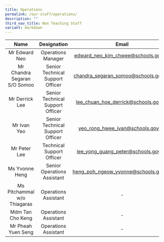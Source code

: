```yaml
---
title: Operations
permalink: /our-staff/operations/
description: ""
third_nav_title: Non Teaching Staff
variant: markdown
---
```



| Name | Designation | Email |
|:---:|:---:|:---:|
| Mr Edward Neo | Operations Manager |[edward\_neo\_kim\_chwee@schools.gov.sg](mailto:edward_neo_kim_chwee@schools.gov.sg) |
| Mr Chandra Segaran S/O Somoo | Senior Technical Support Officer | [chandra\_segaran\_somoo@schools.gov.sg](mailto:chandra_segaran_somoo@schools.gov.sg) |
| Mr Derrick Lee | Senior Technical Support Officer | [lee\_chuan\_hoe\_derrick@schools.gov.sg](mailto:lee_chuan_hoe_derrick@schools.gov.sg) |
| Mr Ivan Yeo | Senior Technical Support Officer | [yeo\_rong\_hwee\_ivan@schools.gov.sg](mailto:yeo_rong_hwee_ivan@schools.gov.sg) |
| Mr Peter Lee | Technical Support Officer | [lee\_yong\_guang\_peter@schools.gov.sg](mailto:lee_yong_guang_peter@schools.gov.sg) |
| Ms Yvonne Heng  | Senior Operations Assistant | heng_poh_ngeow_yvonne@schools.gov.sg |
| Ms Pitchammal w/o Thiagaras | Operations Assistant | - |
| Mdm Tan Cho Keng | Operations Assistant | - |
| Mr Pheah Yuen Seng | Operations Assistant | - |